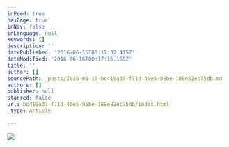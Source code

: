 ```yaml
---
inFeed: true
hasPage: true
inNav: false
inLanguage: null
keywords: []
description: ''
datePublished: '2016-06-16T00:17:32.415Z'
dateModified: '2016-06-16T00:17:15.159Z'
title: ''
author: []
sourcePath: _posts/2016-06-16-bc419a37-f71d-40e5-95be-188e82ec75db.md
authors: []
publisher: null
starred: false
url: bc419a37-f71d-40e5-95be-188e82ec75db/index.html
_type: Article

---
```

![](https://the-grid-user-content.s3-us-west-2.amazonaws.com/693c6b5f-b689-4b96-b899-06b6f071467b.jpg)